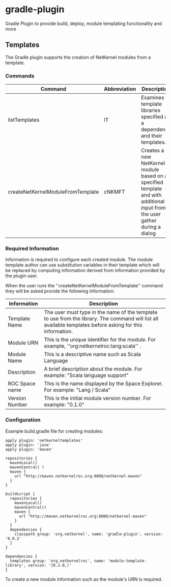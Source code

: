 gradle-plugin
=============

Gradle Plugin to provide build, deploy, module templating functionality and more



## Templates

The Gradle plugin supports the creation of NetKernel modules from a template.

### Commands

Command | Abbreviation | Description
--- | --- | ---
listTemplates | lT | Examines all template libraries specified as a dependency and their templates.
createNetKernelModuleFromTemplate | cNKMFT | Creates a new NetKernel module based on a specified template and with additional input from the user gather during a dialog

### Required Information

Information is required to configure each created module.
The module template author can use substitution variables in their
template which will be replaced by computing information derived
from information provided by the plugin user.

When the user runs the ''createNetKernelModuleFromTemplate'' command they will be asked provide the
following information:

Information | Description
--- | ---
Template Name | The user must type in the name of the template to use from the library. The command will list all available templates before asking for this information.
Module URN | This is the unique identifier for the module. For example, ''org:netkernelroc:lang:scala'' .
Module Name | This is a descriptive name such as Scala Language
Description | A brief description about the module. For example: "Scala language support"
ROC Space name | This is the name displayed by the Space Explorer. For example: "Lang / Scala"
Version Number | This is the initial module version number. For example: "0.1.0"


### Configuration

Example build.gradle file for creating modules:

    apply plugin: 'netkerneltemplates'
    apply plugin: 'java'
    apply plugin: 'maven'

    repositories {
      mavenLocal()
      mavenCentral( )
      maven {
        url "http://maven.netkernelroc.org:8080/netkernel-maven"
      }
    }

    buildscript {
      repositories {
        mavenLocal()
        mavenCentral()
        maven {
          url "http://maven.netkernelroc.org:8080/netkernel-maven"
        }
      }
      dependencies {
        classpath group: 'org.netkernel', name: 'gradle-plugin', version: '0.0.2'
      }
    }

    dependencies {
      templates group: 'org.netkernelroc', name: 'module-template-library', version: '[0.2.0,)'
    }





To create a new module information such as the module's URN is required.

